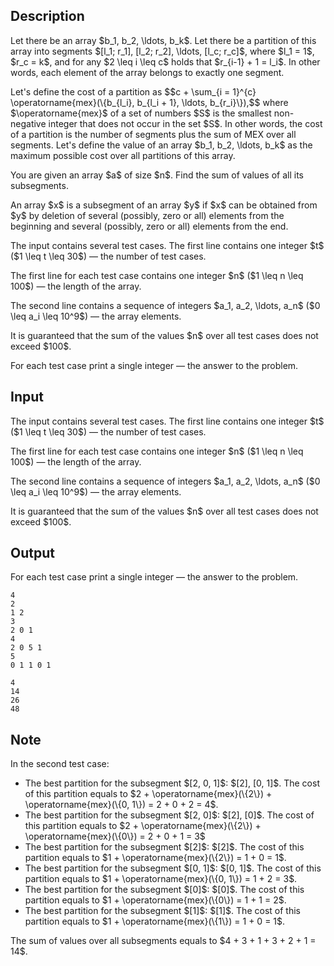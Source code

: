 ## Description

<div><p>Let there be an array $b_1, b_2, \ldots, b_k$. Let there be a partition of this array into segments $[l_1; r_1], [l_2; r_2], \ldots, [l_c; r_c]$, where $l_1 = 1$, $r_c = k$, and for any $2 \leq i \leq c$ holds that $r_{i-1} + 1 = l_i$. In other words, each element of the array belongs to exactly one segment.</p><p>Let's define the <span class="tex-font-style-it">cost</span> of a partition as $$c + \sum_{i = 1}^{c} \operatorname{mex}(\{b_{l_i}, b_{l_i + 1}, \ldots, b_{r_i}\}),$$ where $\operatorname{mex}$ of a set of numbers $S$ is the smallest non-negative integer that does not occur in the set $S$. In other words, the <span class="tex-font-style-it">cost</span> of a partition is the number of segments plus the sum of MEX over all segments. Let's define the <span class="tex-font-style-it">value</span> of an array $b_1, b_2, \ldots, b_k$ as the <span class="tex-font-style-bf">maximum</span> possible <span class="tex-font-style-it">cost</span> over all partitions of this array.</p><p>You are given an array $a$ of size $n$. Find the sum of <span class="tex-font-style-it">values</span> of all its subsegments.</p><p>An array $x$ is a subsegment of an array $y$ if $x$ can be obtained from $y$ by deletion of several (possibly, zero or all) elements from the beginning and several (possibly, zero or all) elements from the end.</p></div><div class="input-specification"><p>The input contains several test cases. The first line contains one integer $t$ ($1 \leq t \leq 30$)&nbsp;— the number of test cases.</p><p>The first line for each test case contains one integer $n$ ($1 \leq n \leq 100$)&nbsp;— the length of the array.</p><p>The second line contains a sequence of integers $a_1, a_2, \ldots, a_n$ ($0 \leq a_i \leq 10^9$)&nbsp;— the array elements.</p><p>It is guaranteed that the sum of the values $n$ over all test cases does not exceed $100$.</p></div><div class="output-specification"><p>For each test case print a single integer&nbsp;— the answer to the problem.</p></div>

## Input

<p>The input contains several test cases. The first line contains one integer $t$ ($1 \leq t \leq 30$)&nbsp;— the number of test cases.</p><p>The first line for each test case contains one integer $n$ ($1 \leq n \leq 100$)&nbsp;— the length of the array.</p><p>The second line contains a sequence of integers $a_1, a_2, \ldots, a_n$ ($0 \leq a_i \leq 10^9$)&nbsp;— the array elements.</p><p>It is guaranteed that the sum of the values $n$ over all test cases does not exceed $100$.</p>

## Output

<p>For each test case print a single integer&nbsp;— the answer to the problem.</p>





```input1|2,3,6,7
4
2
1 2
3
2 0 1
4
2 0 5 1
5
0 1 1 0 1
```




```output1
4
14
26
48
```



## Note

<p>In the second test case: </p><ul> <li> The best partition for the subsegment $[2, 0, 1]$: $[2], [0, 1]$. The cost of this partition equals to $2 + \operatorname{mex}(\{2\}) + \operatorname{mex}(\{0, 1\}) = 2 + 0 + 2 = 4$. </li><li> The best partition for the subsegment $[2, 0]$: $[2], [0]$. The cost of this partition equals to $2 + \operatorname{mex}(\{2\}) + \operatorname{mex}(\{0\}) = 2 + 0 + 1 = 3$ </li><li> The best partition for the subsegment $[2]$: $[2]$. The cost of this partition equals to $1 + \operatorname{mex}(\{2\}) = 1 + 0 = 1$. </li><li> The best partition for the subsegment $[0, 1]$: $[0, 1]$. The cost of this partition equals to $1 + \operatorname{mex}(\{0, 1\}) = 1 + 2 = 3$. </li><li> The best partition for the subsegment $[0]$: $[0]$. The cost of this partition equals to $1 + \operatorname{mex}(\{0\}) = 1 + 1 = 2$. </li><li> The best partition for the subsegment $[1]$: $[1]$. The cost of this partition equals to $1 + \operatorname{mex}(\{1\}) = 1 + 0 = 1$. </li></ul><p>The sum of values over all subsegments equals to $4 + 3 + 1 + 3 + 2 + 1 = 14$.</p>
